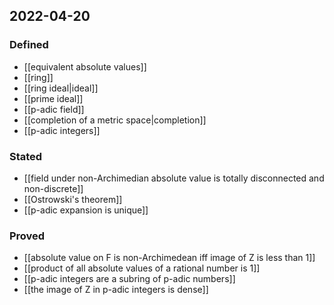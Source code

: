 ## 2022-04-20
### Defined
- [[equivalent absolute values]]
- [[ring]]
- [[ring ideal|ideal]]
- [[prime ideal]]
- [[p-adic field]]
- [[completion of a metric space|completion]]
- [[p-adic integers]]
### Stated
- [[field under non-Archimedian absolute value is totally disconnected and non-discrete]]
- [[Ostrowski's theorem]]
- [[p-adic expansion is unique]]
### Proved
- [[absolute value on F is non-Archimedean iff image of Z is less than 1]]
- [[product of all absolute values of a rational number is 1]]
- [[p-adic integers are a subring of p-adic numbers]]
- [[the image of Z in p-adic integers is dense]]
